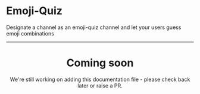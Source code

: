 # Emoji-Quiz

Designate a channel as an emoji-quiz channel and let your users guess emoji combinations

---

<center><h1>Coming soon</h1></center>
<center>We're still working on adding this documentation file - please check back later or raise a PR.</center>